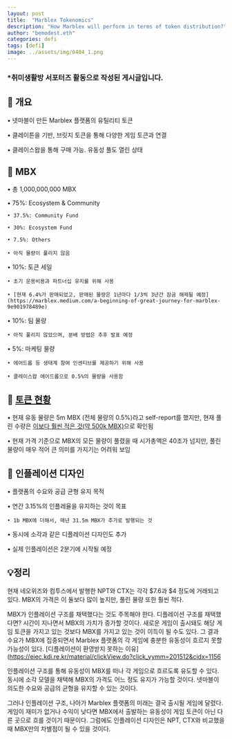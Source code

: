 ```yaml
---
layout: post
title:  "Marblex Tokenomics"
description: "How Marblex will perform in terms of token distribution?"
author: "bemodest.eth"
categories: defi
tags: [defi]
image: ../assets/img/0404_1.png
---
```


### *취미생활방 서포터즈 활동으로 작성된 게시글입니다.


## 🔎 개요

• 넷마블이 만든 Marblex 플랫폼의 유틸리티 토큰

• 클레이튼을 기반, 브릿지 토큰을 통해 다양한 게임 토큰과 연결

• 클레이스왑을 통해 구매 가능. 유동성 풀도 열린 상태

## 🔎 MBX
• 총 1,000,000,000 MBX

• 75%: Ecosystem & Community 

    • 37.5%: Community Fund

    • 30%: Ecosystem Fund

    • 7.5%: Others

    • 아직 물량이 풀리지 않음

• 10%: 토큰 세일

    • 초기 운용비용과 파트너십 유치를 위해 사용

    • [현재 6.4%가 판매되었고, 판매된 물량은 1년마다 1/3씩 3년간 잠금 해제될 예정](https://marblex.medium.com/a-beginning-of-great-journey-for-marblex-9e901978489e)
    
• 10%: 팀 물량

    • 아직 풀리지 않았으며, 분배 방법은 추후 발표 예정

• 5%: 마케팅 물량

    • 에어드롭 등 생태계 참여 인센티브를 제공하기 위해 사용

    • 클레이스왑 에어드롭으로 0.5%의 물량을 사용함

## 🔎 [토큰 현황](https://coinmarketcap.com/currencies/marblex/)

• 현재 유동 물량은 5m MBX (전체 물량의 0.5%)라고 self-report를 했지만, 현재 풀린 수량은 [이보다 훨씬 적은 것(약 500k MBX)](https://scope.klaytn.com/account/0xa8af3d93bf37a445ba6882804f207fa19a94057b?tabId=txList)으로 확인됨

• 현재 가격 기준으로 MBX의 모든 물량이 풀렸을 때 시가총액은 40조가 넘지만, 풀린 물량이 매우 적어 큰 의미를 가지기는 어려워 보임

## 🔎 인플레이션 디자인

• 플랫폼의 수요와 공급 균형 유지 목적

• 연간 3.15%의 인플레율을 유지하는 것이 목표

    • 1b MBX에 더해서, 매년 31.5m MBX가 추가로 발행되는 것

• 동시에 소각과 같은 디플레이션 디자인도 추가

• 실제 인플레이션은 2분기에 시작될 예정

## 💡정리
현재 네오위즈와 컴투스에서 발행한 NPT와 CTX는 각각 $7.6과 $4 정도에 거래되고 있다. MBX의 가격은 이 둘보다 많이 높지만, 풀린 물량 또한 훨씬 적다.

MBX가 인플레이션 구조를 채택했다는 것도 주목해야 한다. 디플레이션 구조를 채택했다면? 시간이 지나면서 MBX의 가치가 증가할 것이다. 새로운 게임이 출시돼도 해당 게임 토큰을 가지고 있는 것보다 MBX를 가지고 있는 것이 이득이 될 수도 있다. 그 결과 수요가 MBX에 집중되면서 Marblex 플랫폼의 각 게임에 충분한 유동성이 흐르지 못할 가능성이 있다. [디플레이션이 환영받지 못하는 이유](https://eiec.kdi.re.kr/material/clickView.do?click_yymm=201512&cidx=1156

인플레이션 구조를 통해 유동성이 MBX를 떠나 각 게임으로 흐르도록 유도할 수 있다. 동시에 소각 모델을 채택해 MBX의 가격도 어느 정도 유지가 가능할 것이다. 넷마블이 의도한 수요와 공급의 균형을 유지할 수 있는 것이다.

그러나 인플레이션 구조, 나아가 Marblex 플랫폼의 미래는 결국 출시될 게임에 달렸다. 게임이 재미가 없거나 수익이 낮다면 MBX에서 출발하는 유동성이 게임 토큰이 아닌 다른 곳으로 흐를 것이기 때문이다. 그럼에도 인플레이션 디자인은 NPT, CTX와 비교했을 때 MBX만의 차별점이 될 수 있을 것이다.
